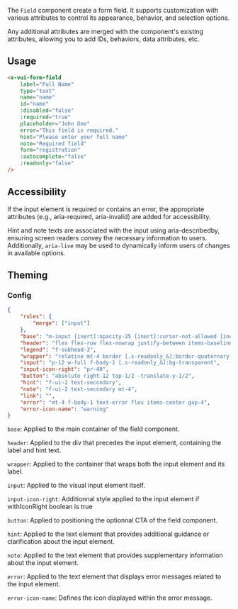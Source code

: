 The `Field` component create a form field. It supports customization with various attributes to control its appearance, behavior, and selection options.

Any additional attributes are merged with the component's existing attributes, allowing you to add IDs, behaviors, data attributes, etc.

## Usage

```html
<x-vui-form-field
    label="Full Name"
    type="text"
    name="name"
    id="name"
    :disabled="false"
    :required="true"
    placeholder="John Doe"
    error="This field is required."
    hint="Please enter your full name"
    note="Required field"
    form="registration"
    :autocomplete="false"
    :readonly="false"
/>
```

## Accessibility

If the input element is required or contains an error, the appropriate attributes (e.g., aria-required, aria-invalid) are added for accessibility.

Hint and note texts are associated with the input using aria-describedby, ensuring screen readers convey the necessary information to users. Additionally, `aria-live` may be used to dynamically inform users of changes in available options.

## Theming

### Config

```json
{
    "rules": {
        "merge": ["input"]
    },
    "base": "m-input [inert]:opacity-25 [inert]:cursor-not-allowed [inert]:pointer-events-none [&.s-disabled]:pointer-events-none [&.s-disabled]:opacity-25 [&.s-disabled]:cursor-not-allowed",
    "header": "flex flex-row flex-nowrap justify-between items-baseline gap-gutter",
    "legend": "f-subhead-3",
    "wrapper": "relative mt-4 border [.s-readonly_&]:border-quaternary [.s-error_&]:border-error [.s-readonly_&]:bg-quaternary",
    "input": "p-12 w-full f-body-1 [.s-readonly_&]:bg-transparent",
    "input-icon-right": "pr-40",
    "button": "absolute right-12 top-1/2 -translate-y-1/2",
    "hint": "f-ui-2 text-secondary",
    "note": "f-ui-2 text-secondary mt-4",
    "link": "",
    "error": "mt-4 f-body-1 text-error flex items-center gap-4",
    "error-icon-name": "warning"
}
```

`base`:
Applied to the main container of the field component.

`header`:
Applied to the div that precedes the input element, containing the label and hint text.

`wrapper`:
Applied to the container that wraps both the input element and its label.

`input`:
Applied to the visual input element itself.

`input-icon-right`:
Additionnal style applied to the input element if withIconRight boolean is true

`button`:
Applied to positioning the optionnal CTA of the field component.

`hint`:
Applied to the text element that provides additional guidance or clarification about the input element.

`note`:
Applied to the text element that provides supplementary information about the input element.

`error`:
Applied to the text element that displays error messages related to the input element.

`error-icon-name`:
Defines the icon displayed within the error message.
